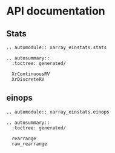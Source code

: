 # API documentation

## Stats
```{eval-rst}
.. automodule:: xarray_einstats.stats
```

```{eval-rst}
.. autosummary::
  :toctree: generated/

  XrContinuousRV
  XrDiscreteRV
```

## einops

```{eval-rst}
.. automodule:: xarray_einstats.einops
```

```{eval-rst}
.. autosummary::
  :toctree: generated/

  rearrange
  raw_rearrange
```

